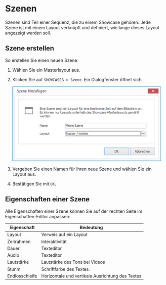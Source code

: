 # Szenen

Szenen sind Teil einer Sequenz, die zu einem Showcase gehören. Jede Szene ist mit einem Layout verknüpft und definiert, wie lange dieses Layout angezeigt werden soll.

## Szene erstellen

So erstellen Sie einen neuen Szene:

1. Wählen Sie ein Masterlayout aus. 

1. Klicken Sie auf `SHOWCASES > Szene`. Ein Dialogfenster öffnet sich.

   ![Eine Szene hinzufügen](../../../images/create-scene.png)
   
2. Vergeben Sie einen Namen für Ihren neue Szene und wählen Sie ein Layout aus.

3. Bestätigen Sie mit `OK`.

## Eigenschaften einer Szene

Alle Eigenschaften einer Szene können Sie auf der rechten Seite im Eigenschaften-Editor anpassen:

Eigenschaft        | Bedeutung
------------------ | ---------
Layout             | Verweis auf ein Layout
Zeitrahmen         | Interaktivität 
Dauer              | Texteditor
Audio              | Texteditor
Lautstärke         | Lautstärke des Tons bei Videos
Stunm              | Schriftfarbe des Textes.
Endlosschleife     | Horizontale und vertikale Ausrichtung des Textes
